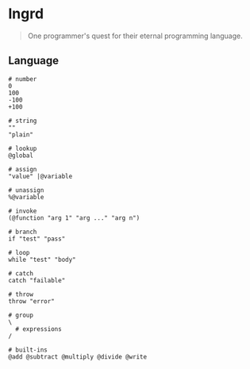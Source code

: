 # lngrd

> One programmer's quest for their eternal programming language.

## Language

    # number
    0
    100
    -100
    +100

    # string
    ""
    "plain"

    # lookup
    @global

    # assign
    "value" |@variable

    # unassign
    %@variable

    # invoke
    (@function "arg 1" "arg ..." "arg n")

    # branch
    if "test" "pass"

    # loop
    while "test" "body"

    # catch
    catch "failable"

    # throw
    throw "error"

    # group
    \
      # expressions
    /

    # built-ins
    @add @subtract @multiply @divide @write
